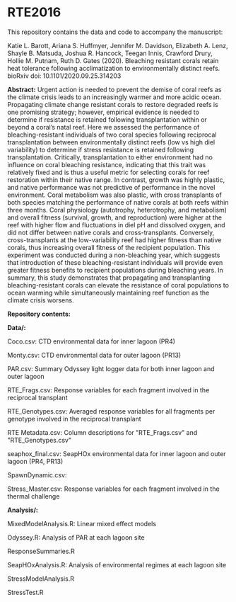 # RTE2016

This repository contains the data and code to accompany the manuscript: 

Katie L. Barott, Ariana S. Huffmyer, Jennifer M. Davidson, Elizabeth A. Lenz, Shayle B. Matsuda, Joshua R. Hancock, Teegan Innis, Crawford Drury, Hollie M. Putnam, Ruth D. Gates (2020). Bleaching resistant corals retain heat tolerance following acclimatization to environmentally distinct reefs. bioRxiv doi: 10.1101/2020.09.25.314203

**Abstract:** Urgent action is needed to prevent the demise of coral reefs as the climate crisis leads to an increasingly warmer and more acidic ocean. Propagating climate change resistant corals to restore degraded reefs is one promising strategy; however, empirical evidence is needed to determine if resistance is retained following transplantation within or beyond a coral’s natal reef. Here we assessed the performance of bleaching-resistant individuals of two coral species following reciprocal transplantation between environmentally distinct reefs (low vs high diel variability) to determine if stress resistance is retained following transplantation. Critically, transplantation to either environment had no influence on coral bleaching resistance, indicating that this trait was relatively fixed and is thus a useful metric for selecting corals for reef restoration within their native range. In contrast, growth was highly plastic, and native performance was not predictive of performance in the novel environment. Coral metabolism was also plastic, with cross transplants of both species matching the performance of native corals at both reefs within three months. Coral physiology (autotrophy, heterotrophy, and metabolism) and overall fitness (survival, growth, and reproduction) were higher at the reef with higher flow and fluctuations in diel pH and dissolved oxygen, and did not differ between native corals and cross-transplants. Conversely, cross-transplants at the low-variability reef had higher fitness than native corals, thus increasing overall fitness of the recipient population. This experiment was conducted during a non-bleaching year, which suggests that introduction of these bleaching-resistant individuals will provide even greater fitness benefits to recipient populations during bleaching years. In summary, this study demonstrates that propagating and transplanting bleaching-resistant corals can elevate the resistance of coral populations to ocean warming while simultaneously maintaining reef function as the climate crisis worsens.

**Repository contents:**

**Data/:**

Coco.csv: CTD environmental data for inner lagoon (PR4)

Monty.csv: CTD environmental data for outer lagoon (PR13)

PAR.csv: Summary Odyssey light logger data for both inner lagoon and outer lagoon

RTE_Frags.csv: Response variables for each fragment involved in the reciprocal transplant

RTE_Genotypes.csv: Averaged response variables for all fragments per genotype involved in the reciprocal transplant

RTE Metadata.csv: Column descriptions for "RTE_Frags.csv" and "RTE_Genotypes.csv"

seaphox_final.csv: SeapHOx environmental data for inner lagoon and outer lagoon (PR4, PR13)

SpawnDynamic.csv: 

Stress_Master.csv: Response variables for each fragment involved in the thermal challenge

**Analysis/:**

MixedModelAnalysis.R: Linear mixed effect models 

Odyssey.R: Analysis of PAR at each lagoon site

ResponseSummaries.R

SeapHOxAnalysis.R: Analysis of environmental regimes at each lagoon site

StressModelAnalysis.R

StressTest.R

